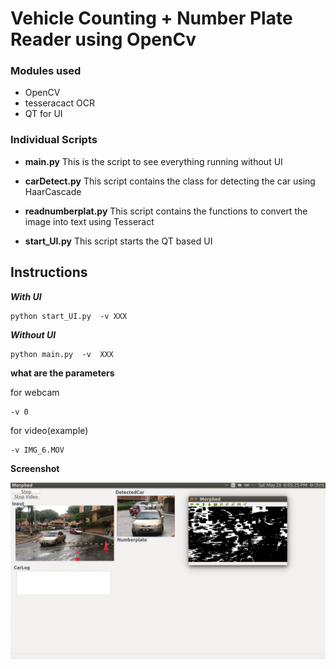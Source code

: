 # Vehicle Counting + Number Plate Reader using OpenCv

### Modules used
- OpenCV
- tesseracact OCR
- QT for UI

### Individual Scripts

- **main.py**
This is the script to see everything running without UI 

- **carDetect.py**
This script contains the class for detecting the car using HaarCascade

- **readnumberplat.py**
This script contains the functions to convert the image into text using Tesseract 

- **start_UI.py**
This script starts the QT based UI
 
## Instructions 

***With UI***

	python start_UI.py  -v XXX
	

	
	
***Without UI***
	
	python main.py  -v  XXX
	
**what are the parameters**

for webcam
	
	-v 0
	
for video(example)

	-v IMG_6.MOV
	



**Screenshot**

![](../docs/qt.png) 